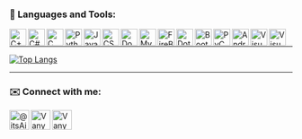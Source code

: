 ### :briefcase: Languages and Tools:

<img align="left" alt="C++" title ="C++" width="30px" src="https://img.icons8.com/color/48/000000/c-plus-plus-logo.png" />
<img align="left" alt="C#" title ="C#" width="30px" src="https://img.icons8.com/color/48/000000/c-sharp-logo-2.png" />
<img align="left" alt="C" title ="C" width="30px" src="https://img.icons8.com/color/48/000000/c-programming.png" />
<img align="left" alt="Python" title ="Python" width="30px" src="https://img.icons8.com/color/48/000000/python--v2.png" />
<img align="left" alt="Java" title ="Java" width="30px" src="https://img.icons8.com/color/48/000000/java-coffee-cup-logo--v1.png" />
<img align="left" alt="CSS" title ="CSS" width="30px" src="https://img.icons8.com/color/48/000000/css3.png" />
<img align="left" alt="Docker" title ="Docker" width="30px" src="https://img.icons8.com/color/48/000000/docker.png" />
<img align="left" alt="MySQL" title ="MySQL" width="30px" src="https://img.icons8.com/office/80/000000/mysql.png" />
<img align="left" alt="FireBase" title ="FireBase" width="30px" src="https://img.icons8.com/color/48/000000/firebase.png" />
<img align="left" alt="DotNet" title =".Net" width="30px" src="https://img.icons8.com/officel/80/000000/asp.png" />
<img align="left" alt="Bootstrap" title ="Bootstrap" width="30px" src="https://img.icons8.com/color/48/000000/bootstrap.png" />
<img align="left" alt="PyCharm" title ="PyCharm" width="30px" src="https://img.icons8.com/color/48/000000/pycharm.png" />
<img align="left" alt="AndroidStudio" title ="AndroidStudio" width="30px" src="https://img.icons8.com/color/48/000000/android-studio--v3.png" />
<img align="left" alt="VisualStudio" title ="VisualStudio" width="30px" src="https://img.icons8.com/color/48/000000/visual-studio.png" />
<img align="left" alt="Visual Studio Code" title ="Visual Studio Code" width="30px" src="https://img.icons8.com/color/48/000000/visual-studio-code-2019.png" />

<br />

___

[![Top Langs](https://github-readme-stats.vercel.app/api/top-langs/?username=AyvanN&layout=compact&theme=radical)](https://github.com/anuraghazra/github-readme-stats)

___

### :envelope: Connect with me:

[<img align="left" alt="@itsAivan| Telegram" title ="@itsAivan" width="35px" src="https://img.icons8.com/color/48/000000/telegram-app--v1.png" />][Telegram]
[<img align="left" alt="VanyaShabunya | Instagram" title ="Instagram" width="35px" src="https://img.icons8.com/fluency/48/000000/instagram-new.png" />][instagram]
[<img align="left" alt="VanyaShabunya | VK" title ="Vkontakte" width="35px" src="https://img.icons8.com/color/240/000000/vk-circled.png"/>][vk]


[Telegram]: @itsAivan
[instagram]: https://www.instagram.com/s._.aivan/
[vk]: https://vk.com/kusodu
